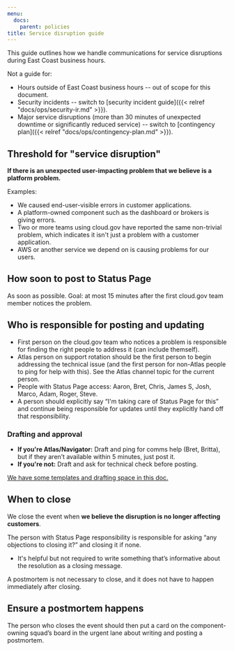 ```yaml
---
menu:
  docs:
    parent: policies
title: Service disruption guide
---
```


This guide outlines how we handle communications for service disruptions during East Coast business hours.

Not a guide for:

* Hours outside of East Coast business hours -- out of scope for this document.
* Security incidents -- switch to [security incident guide]({{< relref "docs/ops/security-ir.md" >}}).
* Major service disruptions (more than 30 minutes of unexpected downtime or significantly reduced service) -- switch to [contingency plan]({{< relref "docs/ops/contingency-plan.md" >}}).

## Threshold for "service disruption"

**If there is an unexpected user-impacting problem that we believe is a platform problem.** 

Examples:

* We caused end-user-visible errors in customer applications.
* A platform-owned component such as the dashboard or brokers is giving errors.
* Two or more teams using cloud.gov have reported the same non-trivial problem, which indicates it isn't just a problem with a customer application.
* AWS or another service we depend on is causing problems for our users.


## How soon to post to Status Page

As soon as possible. Goal: at most 15 minutes after the first cloud.gov team member notices the problem.

## Who is responsible for posting and updating

* First person on the cloud.gov team who notices a problem is responsible for finding the right people to address it (can include themself).
* Atlas person on support rotation should be the first person to begin addressing the technical issue (and the first person for non-Atlas people to ping for help with this). See the Atlas channel topic for the current person.
* People with Status Page access: Aaron, Bret, Chris, James S, Josh, Marco, Adam, Roger, Steve.
* A person should explicitly say “I'm taking care of Status Page for this” and continue being responsible for updates until they explicitly hand off that responsibility.

### Drafting and approval

* **If you're Atlas/Navigator:** Draft and ping for comms help (Bret, Britta), but if they aren’t available within 5 minutes, just post it.
* **If you're not:** Draft and ask for technical check before posting.

[We have some templates and drafting space in this doc.](https://docs.google.com/document/d/1paDOxlB7GFItrEJ9pqPExApiAd4GeB_SpGR6Ronf4Lw/edit)

## When to close

We close the event when **we believe the disruption is no longer affecting customers**.

The person with Status Page responsibility is responsible for asking “any objections to closing it?” and closing it if none.

* It's helpful but not required to write something that’s informative about the resolution as a closing message.

A postmortem is not necessary to close, and it does not have to happen immediately after closing.

## Ensure a postmortem happens

The person who closes the event should then put a card on the component-owning squad’s board in the urgent lane about writing and posting a postmortem.